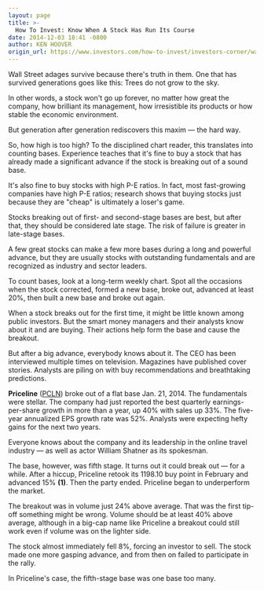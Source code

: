 ```yaml
---
layout: page
title: >-
  How To Invest: Know When A Stock Has Run Its Course
date: 2014-12-03 18:41 -0800
author: KEN HOOVER
origin_url: https://www.investors.com/how-to-invest/investors-corner/watch-out-for-late-stage-bases/
---
```


Wall Street adages survive because there's truth in them. One that has survived generations goes like this: Trees do not grow to the sky.

In other words, a stock won't go up forever, no matter how great the company, how brilliant its management, how irresistible its products or how stable the economic environment.

But generation after generation rediscovers this maxim — the hard way.

So, how high is too high? To the disciplined chart reader, this translates into counting bases. Experience teaches that it's fine to buy a stock that has already made a significant advance if the stock is breaking out of a sound base.

It's also fine to buy stocks with high P-E ratios. In fact, most fast-growing companies have high P-E ratios; research shows that buying stocks just because they are "cheap" is ultimately a loser's game.

Stocks breaking out of first- and second-stage bases are best, but after that, they should be considered late stage. The risk of failure is greater in late-stage bases.

A few great stocks can make a few more bases during a long and powerful advance, but they are usually stocks with outstanding fundamentals and are recognized as industry and sector leaders.

To count bases, look at a long-term weekly chart. Spot all the occasions when the stock corrected, formed a new base, broke out, advanced at least 20%, then built a new base and broke out again.

When a stock breaks out for the first time, it might be little known among public investors. But the smart money managers and their analysts know about it and are buying. Their actions help form the base and cause the breakout.

But after a big advance, everybody knows about it. The CEO has been interviewed multiple times on television. Magazines have published cover stories. Analysts are piling on with buy recommendations and breathtaking predictions.

**Priceline** ([PCLN](https://research.investors.com/quote.aspx?symbol=PCLN)) broke out of a flat base Jan. 21, 2014. The fundamentals were stellar. The company had just reported the best quarterly earnings-per-share growth in more than a year, up 40% with sales up 33%. The five-year annualized EPS growth rate was 52%. Analysts were expecting hefty gains for the next two years.

Everyone knows about the company and its leadership in the online travel industry — as well as actor William Shatner as its spokesman.

The base, however, was fifth stage. It turns out it could break out — for a while. After a hiccup, Priceline retook its 1198.10 buy point in February and advanced 15% **(1)**. Then the party ended. Priceline began to underperform the market.

The breakout was in volume just 24% above average. That was the first tip-off something might be wrong. Volume should be at least 40% above average, although in a big-cap name like Priceline a breakout could still work even if volume was on the lighter side.

The stock almost immediately fell 8%, forcing an investor to sell. The stock made one more gasping advance, and from then on failed to participate in the rally.

In Priceline's case, the fifth-stage base was one base too many.
